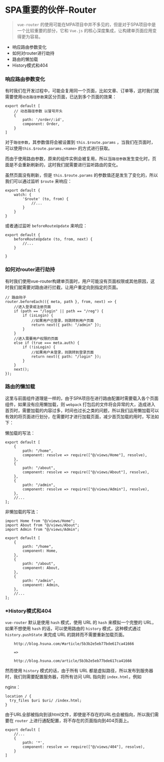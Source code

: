 # SPA重要的伙伴-Router

> `vue-router` 的使用可能在MPA项目中并不多见的，但是对于SPA项目中是一个比较重要的部分，它和 `Vue.js` 的核心深度集成，让构建单页面应用变得更为容易。

* 响应路由参数变化
* 如何对router进行劫持
* 路由的懒加载
* History模式和404

### 响应路由参数变化

有时我们在开发过程中，可能会复用同一个页面，比如文章、订单等，这时我们就需要使用`动态路径参数`来区分页面，已达到多个页面的效果：

```
export default [
    // 动态路径参数 以冒号开头
    {
        path: '/order/:id', 
        component: Order,
    }
]
```

对于`路径参数`，其参数值将会被设置到 `this.$route.params` ，当我们在页面时，可以使用`this.$route.params.<name>` 的方式进行获取。

而由于使用路由参数，原来的组件实例会被复用，所以当`路径参数`发生变化时，页面是不会重新刷新的，这时我们就需要进行监听路由的变化。

虽然页面没有刷新，但是 `this.$route.params` 的参数值还是发生了变化的，所以我们可以通过监听 `$route` 来响应：

```
export default {
    watch: {
        '$route' (to, from) {
            //...
        }
    }
}
```

或者通过监听 `beforeRouteUpdate` 来响应：

```
export default {
    beforeRouteUpdate (to, from, next) {
        //...
    }

}
```

### 如何对router进行劫持

有时我们使用vue-router构建单页面时，用户可能没有页面权限或其他原因，这时我们就需要对路由进行拦截，让用户重定向到指定的页面。

```
// 路由钩子
router.beforeEach(({ meta, path }, from, next) => {
    //进入登录或注册页面
    if (path == "/login" || path == "/reg") {
        if (isLogin) {
            //如果用户已登录，则跳转到用户页面
            return next({ path: "/admin" });
        }  
    } 
    //进入需要用户权限的页面
    else if (true === meta.auth) {
        if (!isLogin) {
            //如果用户未登录，则跳转到登录页面
            return next({ path: "/login" });
        }
    }
    next();
});
```

### 路由的懒加载

这里与前面组件道理是一样的，由于SPA项目在进行路由配置时需要载入各个页面组件，如果没有应用懒加载，则 `webpack` 打包后的文件将会异常的大，造成进入首页时，需要加载的内容过多，时间也过长之类的问题，所以我们运用懒加载可以有效的将页面进行划分，在需要时才进行加载页面，减少首页加载的用时，写法如下：

懒加载的写法：
```
export default [
    {
        path: "/home",
        component: resolve => require(["@/views/Home"], resolve),
    },
    {
        path: "/about",
        component: resolve => require(["@/views/About"], resolve),
    },
    {
        path: "/admin",
        component: resolve => require(["@/views/Admin"], resolve),
    },
    //...
];
```

非懒加载的写法：
```
import Home from "@/views/Home";
import About from "@/views/About";
import Admin from "@/views/Admin";

export default [
    {
        path: "/home",
        component: Home,
    },
    {
        path: "/about",
        component: About,
    },
    {
        path: "/admin",
        component: Admin,
    },
    //...
];
```

### *History模式和404

`vue-router` 默认是使用 `hash` 模式，使用 URL 的 `hash` 来模拟一个完整的 URL，如果不想使用 `hash` 的话，可以使用路由的 `history` 模式，这种模式通过 `history.pushState` 来完成 URL 的跳转而不需要重新加载页面。

```
    http://blog.hsuna.com/#article/5b3b2e5eb77bde617ca41666

    =>

    http://blog.hsuna.com/article/5b3b2e5eb77bde617ca41666
```

然而使用 `history` 模式的话，由于所有 URL 都是虚拟路径，所以发布到服务器时，我们则需要配置服务器，将所有访问 URL 指向到 `index.html`，例如

nginx：
```
location / {
  try_files $uri $uri/ /index.html;
}
```

由于URL全部被指向到该html文件，即使是不存在的URL也会被指向，所以我们需要在 `router` 上进行通配配置，将不存在的页面指向到404页面上。
```
export default [
    //... 
    { 
        path: '*',
        component: resolve => require(["@/views/404"], resolve),
    }
]
```